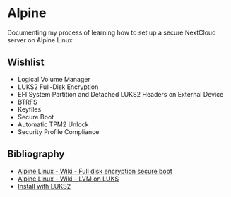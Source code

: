 # Alpine
Documenting my process of learning how to set up a secure NextCloud server on Alpine Linux
## Wishlist
- Logical Volume Manager
- LUKS2 Full-Disk Encryption
- EFI System Partition and Detached LUKS2 Headers on External Device
- BTRFS
- Keyfiles
- Secure Boot
- Automatic TPM2 Unlock
- Security Profile Compliance

## Bibliography
- [Alpine Linux - Wiki - Full disk encryption secure boot](https://wiki.alpinelinux.org/wiki/Full_disk_encryption_secure_boot)
- [Alpine Linux - Wiki - LVM on LUKS](https://wiki.alpinelinux.org/wiki/LVM_on_LUKS)
- [Install with LUKS2](https://rifux.dev/docs/alpine-linux/install-luks2/)
